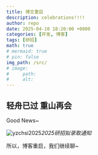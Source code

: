 ```yaml
---
title: 博文重启
description: celebrations!!!!
author: repo
date: 2025-04-10 18:20:00 +0800
categories: [开发, 博客]
tags: [研招]
math: true
# mermaid: true
# pin: false 
img_path: /src/
# image:
#     path: 
#     alt: 
---
```


## 轻舟已过 重山再会

Good News~

![yzchsi2025](/yzchsi2025.png)_2025研招拟录取通知_

所以，博客重启，我们继续聊~